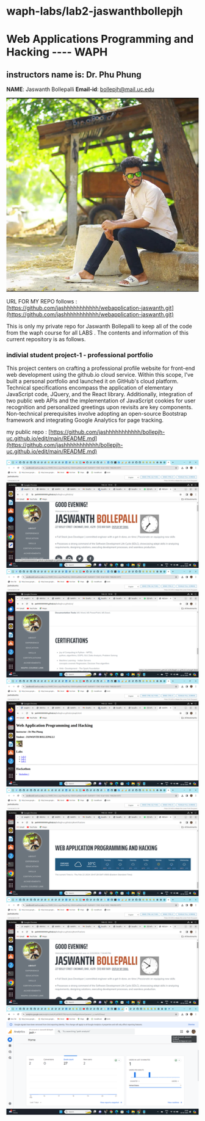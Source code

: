 # waph-labs/lab2-jaswanthbollepjh
# Web Applications Programming and Hacking ---- WAPH
## instructors name is: Dr. Phu Phung
**NAME**: Jaswanth Bollepalli
**Email-id**: bollepjh@mail.uc.edu 

![Jaswanth Bollepalli Headshot](images/jashheadshot.jpeg)

 URL FOR MY REPO follows : [https://github.com/jashhhhhhhhhhh/webapplication-jaswanth.git](https://github.com/jashhhhhhhhhhh/webapplication-jaswanth.git)

This is only my private repo for Jaswanth Bollepalli to keep all of the code from the waph course for all LABS . The contents and information of this current repository is as follows.

### indivial student project-1 - professional portfolio 
This project centers on crafting a professional profile website for front-end web development using the github.io cloud service. Within this scope, I've built a personal portfolio and launched it on GitHub's cloud platform. Technical specifications encompass the application of elementary JavaScript code, JQuery, and the React library. Additionally, integration of two public web APIs and the implementation of JavaScript cookies for user recognition and personalized greetings upon revisits are key components. Non-technical prerequisites involve adopting an open-source Bootstrap framework and integrating Google Analytics for page tracking.

my public repo : [https://github.com/jashhhhhhhhhhh/bollepjh-uc.github.io/edit/main/README.md](https://github.com/jashhhhhhhhhhh/bollepjh-uc.github.io/edit/main/README.md)

![p1](labReports/p1.png)
![p2](labReports/p2.png)
![p3](labReports/p3.png)
![p4](labReports/p4.png)
![p5](labReports/p5.png)
![p7](labReports/p7.png)









